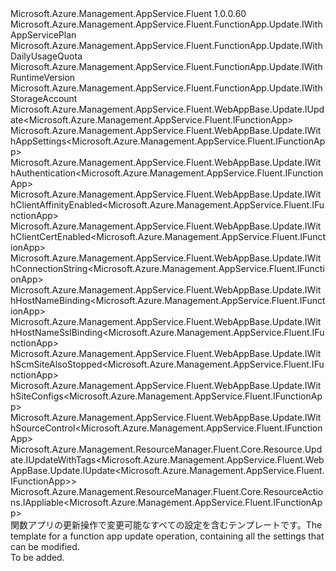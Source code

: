 <Type Name="IUpdate" FullName="Microsoft.Azure.Management.AppService.Fluent.FunctionApp.Update.IUpdate">
  <TypeSignature Language="C#" Value="public interface IUpdate : Microsoft.Azure.Management.AppService.Fluent.FunctionApp.Update.IWithAppServicePlan, Microsoft.Azure.Management.AppService.Fluent.FunctionApp.Update.IWithDailyUsageQuota, Microsoft.Azure.Management.AppService.Fluent.FunctionApp.Update.IWithRuntimeVersion, Microsoft.Azure.Management.AppService.Fluent.FunctionApp.Update.IWithStorageAccount, Microsoft.Azure.Management.AppService.Fluent.WebAppBase.Update.IUpdate&lt;Microsoft.Azure.Management.AppService.Fluent.IFunctionApp&gt;, Microsoft.Azure.Management.AppService.Fluent.WebAppBase.Update.IWithAppSettings&lt;Microsoft.Azure.Management.AppService.Fluent.IFunctionApp&gt;, Microsoft.Azure.Management.AppService.Fluent.WebAppBase.Update.IWithAuthentication&lt;Microsoft.Azure.Management.AppService.Fluent.IFunctionApp&gt;, Microsoft.Azure.Management.AppService.Fluent.WebAppBase.Update.IWithClientAffinityEnabled&lt;Microsoft.Azure.Management.AppService.Fluent.IFunctionApp&gt;, Microsoft.Azure.Management.AppService.Fluent.WebAppBase.Update.IWithClientCertEnabled&lt;Microsoft.Azure.Management.AppService.Fluent.IFunctionApp&gt;, Microsoft.Azure.Management.AppService.Fluent.WebAppBase.Update.IWithConnectionString&lt;Microsoft.Azure.Management.AppService.Fluent.IFunctionApp&gt;, Microsoft.Azure.Management.AppService.Fluent.WebAppBase.Update.IWithHostNameBinding&lt;Microsoft.Azure.Management.AppService.Fluent.IFunctionApp&gt;, Microsoft.Azure.Management.AppService.Fluent.WebAppBase.Update.IWithHostNameSslBinding&lt;Microsoft.Azure.Management.AppService.Fluent.IFunctionApp&gt;, Microsoft.Azure.Management.AppService.Fluent.WebAppBase.Update.IWithScmSiteAlsoStopped&lt;Microsoft.Azure.Management.AppService.Fluent.IFunctionApp&gt;, Microsoft.Azure.Management.AppService.Fluent.WebAppBase.Update.IWithSiteConfigs&lt;Microsoft.Azure.Management.AppService.Fluent.IFunctionApp&gt;, Microsoft.Azure.Management.AppService.Fluent.WebAppBase.Update.IWithSourceControl&lt;Microsoft.Azure.Management.AppService.Fluent.IFunctionApp&gt;, Microsoft.Azure.Management.ResourceManager.Fluent.Core.Resource.Update.IUpdateWithTags&lt;Microsoft.Azure.Management.AppService.Fluent.WebAppBase.Update.IUpdate&lt;Microsoft.Azure.Management.AppService.Fluent.IFunctionApp&gt;&gt;, Microsoft.Azure.Management.ResourceManager.Fluent.Core.ResourceActions.IAppliable&lt;Microsoft.Azure.Management.AppService.Fluent.IFunctionApp&gt;" />
  <TypeSignature Language="ILAsm" Value=".class public interface auto ansi abstract IUpdate implements class Microsoft.Azure.Management.AppService.Fluent.FunctionApp.Update.IWithAppServicePlan, class Microsoft.Azure.Management.AppService.Fluent.FunctionApp.Update.IWithDailyUsageQuota, class Microsoft.Azure.Management.AppService.Fluent.FunctionApp.Update.IWithRuntimeVersion, class Microsoft.Azure.Management.AppService.Fluent.FunctionApp.Update.IWithStorageAccount, class Microsoft.Azure.Management.AppService.Fluent.WebAppBase.Update.IUpdate`1&lt;class Microsoft.Azure.Management.AppService.Fluent.IFunctionApp&gt;, class Microsoft.Azure.Management.AppService.Fluent.WebAppBase.Update.IWithAppSettings`1&lt;class Microsoft.Azure.Management.AppService.Fluent.IFunctionApp&gt;, class Microsoft.Azure.Management.AppService.Fluent.WebAppBase.Update.IWithAuthentication`1&lt;class Microsoft.Azure.Management.AppService.Fluent.IFunctionApp&gt;, class Microsoft.Azure.Management.AppService.Fluent.WebAppBase.Update.IWithClientAffinityEnabled`1&lt;class Microsoft.Azure.Management.AppService.Fluent.IFunctionApp&gt;, class Microsoft.Azure.Management.AppService.Fluent.WebAppBase.Update.IWithClientCertEnabled`1&lt;class Microsoft.Azure.Management.AppService.Fluent.IFunctionApp&gt;, class Microsoft.Azure.Management.AppService.Fluent.WebAppBase.Update.IWithConnectionString`1&lt;class Microsoft.Azure.Management.AppService.Fluent.IFunctionApp&gt;, class Microsoft.Azure.Management.AppService.Fluent.WebAppBase.Update.IWithHostNameBinding`1&lt;class Microsoft.Azure.Management.AppService.Fluent.IFunctionApp&gt;, class Microsoft.Azure.Management.AppService.Fluent.WebAppBase.Update.IWithHostNameSslBinding`1&lt;class Microsoft.Azure.Management.AppService.Fluent.IFunctionApp&gt;, class Microsoft.Azure.Management.AppService.Fluent.WebAppBase.Update.IWithScmSiteAlsoStopped`1&lt;class Microsoft.Azure.Management.AppService.Fluent.IFunctionApp&gt;, class Microsoft.Azure.Management.AppService.Fluent.WebAppBase.Update.IWithSiteConfigs`1&lt;class Microsoft.Azure.Management.AppService.Fluent.IFunctionApp&gt;, class Microsoft.Azure.Management.AppService.Fluent.WebAppBase.Update.IWithSourceControl`1&lt;class Microsoft.Azure.Management.AppService.Fluent.IFunctionApp&gt;, class Microsoft.Azure.Management.ResourceManager.Fluent.Core.Resource.Update.IUpdateWithTags`1&lt;class Microsoft.Azure.Management.AppService.Fluent.WebAppBase.Update.IUpdate`1&lt;class Microsoft.Azure.Management.AppService.Fluent.IFunctionApp&gt;&gt;, class Microsoft.Azure.Management.ResourceManager.Fluent.Core.ResourceActions.IAppliable`1&lt;class Microsoft.Azure.Management.AppService.Fluent.IFunctionApp&gt;, class Microsoft.Azure.Management.ResourceManager.Fluent.Core.ResourceActions.IIndexable" />
  <TypeSignature Language="DocId" Value="T:Microsoft.Azure.Management.AppService.Fluent.FunctionApp.Update.IUpdate" />
  <TypeSignature Language="VB.NET" Value="Public Interface IUpdate&#xA;Implements IAppliable(Of IFunctionApp), IUpdate(Of IFunctionApp), IUpdateWithTags(Of IUpdate(Of IFunctionApp)), IWithAppServicePlan, IWithAppSettings(Of IFunctionApp), IWithAuthentication(Of IFunctionApp), IWithClientAffinityEnabled(Of IFunctionApp), IWithClientCertEnabled(Of IFunctionApp), IWithConnectionString(Of IFunctionApp), IWithDailyUsageQuota, IWithHostNameBinding(Of IFunctionApp), IWithHostNameSslBinding(Of IFunctionApp), IWithRuntimeVersion, IWithScmSiteAlsoStopped(Of IFunctionApp), IWithSiteConfigs(Of IFunctionApp), IWithSourceControl(Of IFunctionApp), IWithStorageAccount" />
  <TypeSignature Language="F#" Value="type IUpdate = interface&#xA;    interface IUpdate&lt;IFunctionApp&gt;&#xA;    interface IAppliable&lt;IFunctionApp&gt;&#xA;    interface IIndexable&#xA;    interface IUpdateWithTags&lt;IUpdate&lt;IFunctionApp&gt;&gt;&#xA;    interface IWithClientAffinityEnabled&lt;IFunctionApp&gt;&#xA;    interface IWithClientCertEnabled&lt;IFunctionApp&gt;&#xA;    interface IWithScmSiteAlsoStopped&lt;IFunctionApp&gt;&#xA;    interface IWithSiteConfigs&lt;IFunctionApp&gt;&#xA;    interface IWithAppSettings&lt;IFunctionApp&gt;&#xA;    interface IWithConnectionString&lt;IFunctionApp&gt;&#xA;    interface IWithSourceControl&lt;IFunctionApp&gt;&#xA;    interface IWithHostNameBinding&lt;IFunctionApp&gt;&#xA;    interface IWithHostNameSslBinding&lt;IFunctionApp&gt;&#xA;    interface IWithAuthentication&lt;IFunctionApp&gt;&#xA;    interface IWithAppServicePlan&#xA;    interface IWithRuntimeVersion&#xA;    interface IWithStorageAccount&#xA;    interface IWithDailyUsageQuota" />
  <AssemblyInfo>
    <AssemblyName>Microsoft.Azure.Management.AppService.Fluent</AssemblyName>
    <AssemblyVersion>1.0.0.60</AssemblyVersion>
  </AssemblyInfo>
  <Interfaces>
    <Interface>
      <InterfaceName>Microsoft.Azure.Management.AppService.Fluent.FunctionApp.Update.IWithAppServicePlan</InterfaceName>
    </Interface>
    <Interface>
      <InterfaceName>Microsoft.Azure.Management.AppService.Fluent.FunctionApp.Update.IWithDailyUsageQuota</InterfaceName>
    </Interface>
    <Interface>
      <InterfaceName>Microsoft.Azure.Management.AppService.Fluent.FunctionApp.Update.IWithRuntimeVersion</InterfaceName>
    </Interface>
    <Interface>
      <InterfaceName>Microsoft.Azure.Management.AppService.Fluent.FunctionApp.Update.IWithStorageAccount</InterfaceName>
    </Interface>
    <Interface>
      <InterfaceName>Microsoft.Azure.Management.AppService.Fluent.WebAppBase.Update.IUpdate&lt;Microsoft.Azure.Management.AppService.Fluent.IFunctionApp&gt;</InterfaceName>
    </Interface>
    <Interface>
      <InterfaceName>Microsoft.Azure.Management.AppService.Fluent.WebAppBase.Update.IWithAppSettings&lt;Microsoft.Azure.Management.AppService.Fluent.IFunctionApp&gt;</InterfaceName>
    </Interface>
    <Interface>
      <InterfaceName>Microsoft.Azure.Management.AppService.Fluent.WebAppBase.Update.IWithAuthentication&lt;Microsoft.Azure.Management.AppService.Fluent.IFunctionApp&gt;</InterfaceName>
    </Interface>
    <Interface>
      <InterfaceName>Microsoft.Azure.Management.AppService.Fluent.WebAppBase.Update.IWithClientAffinityEnabled&lt;Microsoft.Azure.Management.AppService.Fluent.IFunctionApp&gt;</InterfaceName>
    </Interface>
    <Interface>
      <InterfaceName>Microsoft.Azure.Management.AppService.Fluent.WebAppBase.Update.IWithClientCertEnabled&lt;Microsoft.Azure.Management.AppService.Fluent.IFunctionApp&gt;</InterfaceName>
    </Interface>
    <Interface>
      <InterfaceName>Microsoft.Azure.Management.AppService.Fluent.WebAppBase.Update.IWithConnectionString&lt;Microsoft.Azure.Management.AppService.Fluent.IFunctionApp&gt;</InterfaceName>
    </Interface>
    <Interface>
      <InterfaceName>Microsoft.Azure.Management.AppService.Fluent.WebAppBase.Update.IWithHostNameBinding&lt;Microsoft.Azure.Management.AppService.Fluent.IFunctionApp&gt;</InterfaceName>
    </Interface>
    <Interface>
      <InterfaceName>Microsoft.Azure.Management.AppService.Fluent.WebAppBase.Update.IWithHostNameSslBinding&lt;Microsoft.Azure.Management.AppService.Fluent.IFunctionApp&gt;</InterfaceName>
    </Interface>
    <Interface>
      <InterfaceName>Microsoft.Azure.Management.AppService.Fluent.WebAppBase.Update.IWithScmSiteAlsoStopped&lt;Microsoft.Azure.Management.AppService.Fluent.IFunctionApp&gt;</InterfaceName>
    </Interface>
    <Interface>
      <InterfaceName>Microsoft.Azure.Management.AppService.Fluent.WebAppBase.Update.IWithSiteConfigs&lt;Microsoft.Azure.Management.AppService.Fluent.IFunctionApp&gt;</InterfaceName>
    </Interface>
    <Interface>
      <InterfaceName>Microsoft.Azure.Management.AppService.Fluent.WebAppBase.Update.IWithSourceControl&lt;Microsoft.Azure.Management.AppService.Fluent.IFunctionApp&gt;</InterfaceName>
    </Interface>
    <Interface>
      <InterfaceName>Microsoft.Azure.Management.ResourceManager.Fluent.Core.Resource.Update.IUpdateWithTags&lt;Microsoft.Azure.Management.AppService.Fluent.WebAppBase.Update.IUpdate&lt;Microsoft.Azure.Management.AppService.Fluent.IFunctionApp&gt;&gt;</InterfaceName>
    </Interface>
    <Interface>
      <InterfaceName>Microsoft.Azure.Management.ResourceManager.Fluent.Core.ResourceActions.IAppliable&lt;Microsoft.Azure.Management.AppService.Fluent.IFunctionApp&gt;</InterfaceName>
    </Interface>
  </Interfaces>
  <Docs>
    <summary>
            <span data-ttu-id="e7d5f-101">関数アプリの更新操作で変更可能なすべての設定を含むテンプレートです。</span><span class="sxs-lookup"><span data-stu-id="e7d5f-101">The template for a function app update operation, containing all the settings that can be modified.</span></span>
            </summary>
    <remarks>To be added.</remarks>
  </Docs>
  <Members />
</Type>